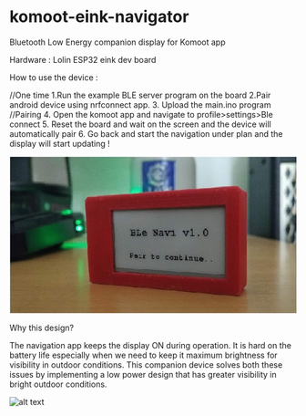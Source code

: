 # komoot-eink-navigator
Bluetooth Low Energy companion display for Komoot app

Hardware : Lolin ESP32 eink dev board

How to use the device :

//One time
1.Run the example BLE server program on the board
2.Pair android device using nrfconnect app.
3. Upload the main.ino program
//Pairing
4. Open the komoot app and navigate to profile>settings>Ble connect
5. Reset the board and wait on the screen and the device will automatically pair 
6. Go back and start the navigation under plan and the display will start updating !

![alt text](image.jpg)

Why this design?

The navigation app keeps the display ON during operation. It is hard on the battery life especially when we need to keep it maximum brightness for visibility in outdoor conditions. This companion device solves both these issues by implementing a low power design that has greater visibility in bright outdoor conditions.


![alt text](https://github.com/RpDp-git/komoot-eink-navigator/blob/master/sampledisplay.jpeg)
